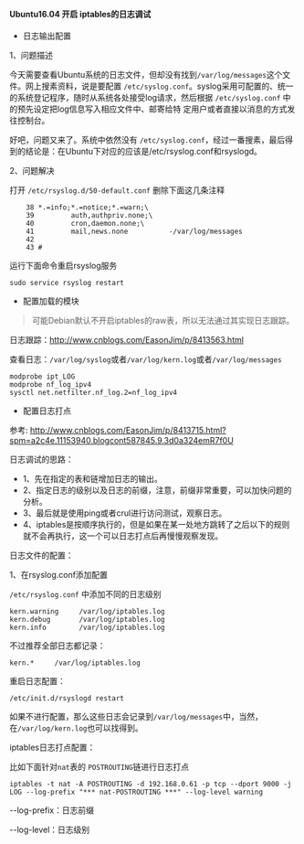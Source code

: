 #### Ubuntu16.04 开启 iptables的日志调试

* 日志输出配置

1、问题描述

今天需要查看Ubuntu系统的日志文件，但却没有找到`/var/log/messages`这个文件。网上搜素资料，说是要配置 `/etc/syslog.conf`。syslog采用可配置的、统一的系统登记程序，随时从系统各处接受log请求，然后根据 `/etc/syslog.conf` 中的预先设定把log信息写入相应文件中、邮寄给特 定用户或者直接以消息的方式发往控制台。

好吧，问题又来了。系统中依然没有 `/etc/syslog.conf`，经过一番搜素，最后得到的结论是：在Ubuntu下对应的应该是/etc/rsyslog.conf和rsyslogd。

2、问题解决

打开 `/etc/rsyslog.d/50-default.conf` 删除下面这几条注释

        38 *.=info;*.=notice;*.=warn;\
        39         auth,authpriv.none;\
        40         cron,daemon.none;\
        41         mail,news.none          -/var/log/messages
        42 
        43 #

运行下面命令重启rsyslog服务

    sudo service rsyslog restart  

* 配置加载的模块

> 可能Debian默认不开启iptables的raw表，所以无法通过其实现日志跟踪。

日志跟踪：http://www.cnblogs.com/EasonJim/p/8413563.html

查看日志：`/var/log/syslog`或者`/var/log/kern.log`或者`/var/log/messages`

    modprobe ipt_LOG
    modprobe nf_log_ipv4
    sysctl net.netfilter.nf_log.2=nf_log_ipv4

* 配置日志打点

参考: http://www.cnblogs.com/EasonJim/p/8413715.html?spm=a2c4e.11153940.blogcont587845.9.3d0a324emR7f0U


日志调试的思路：

- 1、先在指定的表和链增加日志的输出。
- 2、指定日志的级别以及日志的前缀，注意，前缀非常重要，可以加快问题的分析。
- 3、最后就是使用ping或者crul进行访问测试，观察日志。
- 4、iptables是按顺序执行的，但是如果在某一处地方跳转了之后以下的规则就不会再执行，这一个可以日志打点后再慢慢观察发现。

日志文件的配置：

1、在rsyslog.conf添加配置

`/etc/rsyslog.conf` 中添加不同的日志级别

    kern.warning     /var/log/iptables.log
    kern.debug       /var/log/iptables.log
    kern.info        /var/log/iptables.log

不过推荐全部日志都记录： 

    kern.*     /var/log/iptables.log
重启日志配置：

    /etc/init.d/rsyslogd restart

如果不进行配置，那么这些日志会记录到`/var/log/messages`中，当然，在`/var/log/kern.log`也可以找得到。

iptables日志打点配置：

比如下面针对`nat`表的 `POSTROUTING`链进行日志打点

    iptables -t nat -A POSTROUTING -d 192.168.0.61 -p tcp --dport 9000 -j LOG --log-prefix "*** nat-POSTROUTING ***" --log-level warning

--log-prefix：日志前缀

--log-level：日志级别